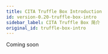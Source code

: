 ```yaml
---
title: CITA Truffle Box Introduction
id: version-0.20-truffle-box-intro
sidebar_label: CITA Truffle Box 简介
original_id: truffle-box-intro
---
```


Coming soon